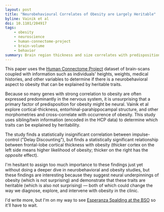 ```yaml
---
layout: post
title: "Neurobehavioural Correlates of Obesity are Largely Heritable"
byline: Vainik et al
doi: 10.1101/204917
tags:
    - obesity
    - neuroscience
    - human-connectome-project
    - brain-volume
    - behavior
summary: Brain region thickness and size correlates with predisposition for obesity, and these traits are heritable, meaning that obesity may be tied intimately to neurobehavior and neurogenomics.
---
```


This paper uses the [Human Connectome Project](https://www.humanconnectome.org/) dataset of brain-scans coupled with information such as individuals' heights, weights, medical histories, and other variables to determine if there is a neurobehavioral aspect to obesity that can be explained by heritable traits.

Because so many genes with strong correlation to obesity are often expressed predominantly in the nervous system, it is unsurprising that a primary factor of predisposition for obesity might be neural. Vainik et al explore cortical-thickness, entorhinal-parahippocampal structure, and other morphometries and cross-correlate with occurrence of obesity. This study uses sibling/twin information (encoded in the HCP data) to determine which traits can be explained by heritability.

The study finds a statistically insignificant correlation between impulse-control ("Delay Discounting"), but finds a statistically significant relationship between frontal-lobe cortical thickness with obesity (thicker cortex on the left side means higher likelihood of obesity; thicker on the right has the _opposite_ effect). 

I'm hesitant to assign too much importance to these findings just yet without doing a deeper dive in neurobehavioral and obesity studies, but these findings are interesting because they suggest neural underpinnings of obesity (which is not surprising) and demonstrate that these traits are heritable (which is also not surprising) — both of which could change the way we diagnose, explore, and intervene with obesity in the clinic.

I'd write more, but I'm on my way to see [Esperanza Spalding at the BSO](http://bsomusic.org/calendar/events/2017-2018-events/bso-pulse-esperanza-spalding/) so it'll have to wait.